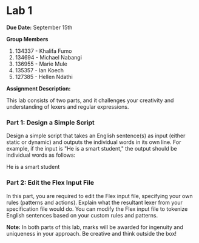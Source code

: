 # Lab 1

**Due Date:** September 15th

**Group Members**

1. 134337 - Khalifa Fumo
2. 134694 - Michael Nabangi
3. 136955 - Marie Mule
4. 135357 - Ian Koech
5. 127385 - Hellen Ndathi

**Assignment Description:**

This lab consists of two parts, and it challenges your creativity and understanding of lexers and regular expressions.

### Part 1: Design a Simple Script

Design a simple script that takes an English sentence(s) as input (either static or dynamic) and outputs the individual words in its own line. For example, if the input is "He is a smart student," the output should be individual words as follows:

He
is
a
smart
student

### Part 2: Edit the Flex Input File

In this part, you are required to edit the Flex input file, specifying your own rules (patterns and actions). Explain what the resultant lexer from your specification file would do. You can modify the Flex input file to tokenize English sentences based on your custom rules and patterns.

**Note:** In both parts of this lab, marks will be awarded for ingenuity and uniqueness in your approach. Be creative and think outside the box!
